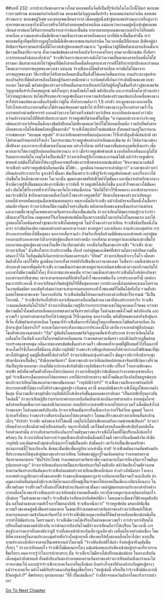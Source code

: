 ##บทที่ 232: การปะทะกันของดาราดวงใหม่
ขอบเขตทั้งเจ็ดที่เป็นที่รู้จักกันในโลกใบนี้ได้แก่ ขอบเขตรวบรวมปราณ ขอบเขตก่อกำเนิดปราณ ขอบเขตจิตวิญญาณที่แท้จริง ขอบเขตแก่นก่อกำเนิด ขอบเขตปราณเทวะ ขอบเขตผู้วิเศษ และขอบเขตเซียนสวรรค์
เมื่อคนผู้หนึ่งเข้าสู่ขอบเขตปราณเทวะหรือสูงกว่า ทายาทของพวกเขาก็จะมีโอกาสที่จะได้รับถ่ายทอดพลังสายเลือด
แน่นอนว่าหากคนผู้หนึ่งเข้าสู่ขอบเขตเซียนสวรรค์และได้รับการยอมรับจากสวรรค์และพื้นดิน ทายาทแทบทุกคนของพวกเขาก็จะได้รับพลังสายเลือด ความแตกต่างนั้นมีเพียงความแข็งแกร่งของสายเลือดและเวลาที่มันจะตื่นขึ้นเท่านั้น
ทว่าขอบเขตที่สูงที่สุดที่ปรากฏอยู่ในบัดนี้มีเพียงขอบเขตแก่นก่อกำเนิด
ในเวลาหมื่นปีที่ผ่านมา มีเพียงผู้นำลัทธิมารจันทราชาดเท่านั้นที่มีโอกาสเข้าสู่ขอบเขตปราณเทวะ
“ดูเหมือนว่าผู้ที่มีพลังแห่งสายเลือดนั้นจะมีความเป็นมาที่ยาวนาน ทั้งความเข้มข้นของสายเลือดยังเจือจางลงเรื่อยๆ ตามเวลาที่ผ่านพ้น ทั้งอัตราการถ่ายทอดยังน้อยลงอีกด้วย”
จ้าวเฟิงวิเคราะห์และตระหนักได้ว่าความเป็นมาของสายเลือดนั้นไม่ใช่ธรรมดา
มันสามารถเอ่ยได้ว่าผู้คนที่มีพลังสายเลือดนั้นคือบุตรแห่งสวรรค์ที่ได้รับการปกป้องและกำหนดโชคชะตาจากบรรพบุรุษของพวกเขา
แน่นอน
จ้าวเฟิงเองก็มีพลังสายเลือด ทว่ามันไม่ได้มาจากบรรพบุรุษของเขา
วิธีการที่เขาได้รับสายเลือดมานั้นเป็นสิ่งที่ไม่เคยเกิดขึ้นมาก่อน
ลานประลองสุดท้าย
สองอัจฉริยะที่มีพลังสายเลือดได้ต่อสู้กันอย่างหนักหน่วง ระเบิดพลังที่เกินกว่าระดับฝึกนของพวกเขาออกมา
ในยามนี้ พลังต่อสู้ของอ้าวเยว่เทียนนั้นสามารถเทียบเท่าได้กับผู้ที่อยู่ในขั้นครึ่งก้าวสู่ขอบเขตจิตวิญญาณที่แท้จริงโดยสมบูรณ์ พลังในทุกๆ ด้านทั้งพลังโจมตี พลังป้องกัน และการเคลื่อนไหวล้วนกล่าวได้ว่าสมบูรณ์แบบ
ข้อได้เปรียบของจ้าวหยูเฟยนั้นมาจากความเข้ากันของปราณแท้และเลือดเนื้อของนาง ทำให้ปราณแท้ของนางนั้นบริสุทธิ์กว่าผู้อื่น ทั้งยังทรงพลังกว่า 1.5 เท่าตัว
กระดูกของนางกลายเป็นโปร่งใสส่องประกายยามที่นางใช้ปราณแท้หลอมรวมเข้าไป ทำให้ร่างของนางวูบไหวอย่างรวดเร็วในอากาศอย่างน่ามหัศจรรรย์ และแม้ว่านางจะไม่รวดเร็วเช่นอ้าวเยว่เทียน นางกลับคล่องแคล่วกว่านัก
ทว่าหลังจากผ่านไปสี่สิบห้าสิบกระบวนท่า จ้าวหยูเฟยก็พ่ายแพ้ในที่สุด
“ความแตกต่างระหว่างจ้าวหยูเฟยและอ้าวเยว่เทียนนั้นคือนางมีพลังฝึกตนไม่เพียงพอและวิชาก็ไม่ได้ยอดเยี่ยมนัก รวมกับที่พลังสายเลือดของนางไม่ได้เพิ่มพลังต่อสู้ขึ้นมากนัก”
จ้าวเฟิงไม่แปลกใจแม้แต่น้อย ทั้งหมดล้วนอยู่ในการคาดการณ์ของเขา
“ขอบคุณ หยูเฟย”
อ้าวเยว่เทียนเผยรอยยิ้มอบอุ่นออกมา ไร้ซึ่งท่าทีสูงศักดิ์เช่นปกติ
เขาได้ทำตามเป้าหมายสำเร็จแล้ว ในการเอาชนะจ้าวหยูเฟยอย่างเท่าเทียมและชัดเจน ทำ ให้คิดว่านางต้องเชื่อฟังเขา และอาจกระทั่งพึ่งพาเขาในอนาคต
อย่างไรก็ตาม สตรีส่วนมากชื่นชอบบุรุษที่แข็งแกร่ง เมื่อพวกเขาจะให้ความรู้สึกปลอดภัยแก่พวกนาง
ทว่า
เมื่อจ้าวหยูเฟยพ่ายแพ้ นางกลับเยือกเย็นและดูไม่ได้รับผลกระทบอันใด
เหตุใดจึงเป็นเช่นนี้?
อ้าวเยว่เทียนรู้สึกโกรธและอารมณ์ไม่ดี
แม้ว่าจ้าวหยูเฟยจะพ่ายแพ้ แต่มันก็ไม่ได้ทำให้นางรู้สึกเคารพหรือต้องการพึ่งพาเขาเลยแม้แต่น้อย
“ข้าเอาชนะนางเช่นที่จ้าวเฟิงทำ แต่จ้าวหยูเฟยนับถือหมอนั่น มิใช่ข้า... ดูเหมือนว่าคนแรกจะสำคัญกว่า”
ดวงตาของอ้าวเยว่เทียนส่องประกายระริก ดูจะเข้าใจขึ้นมา
มันเป็นเพราะจ้าวเฟิงรู้จักจ้าวหยูเฟยก่อนเขา และเรื่องราวได้เกิดขึ้นในวัยเด็กของพวกเขา
ในเวลานั้น มุมมองของสตรีต่อชีวิตยังไม่มั่นคง และมันง่ายสำหรับพวกนางที่จะมีความรู้สึกชื่นชมและต้องการพึ่งพิง
ทว่าบัดนี้ จ้าวหยูเฟยได้เติบโตขึ้น และหัวใจของนางได้มั่นคงแล้ว มันไม่ใช่เรื่องง่ายที่จะทำให้นางหวั่นไหวเช่นเมื่อก่อน
“มันก็มิใช่ว่าไร้ซึ่งหนทาง หากข้าสามารถเอาชนะจ้าวเฟิงได้ ข้าก็สามารถแทนที่เขาในหัวใจของจ้าวหยูเฟยได้”
สีหน้าเย็นชาของอ้าวเยว่เทียนถูกแทนที่ด้วยรอยยิ้มอบอุ่นเมื่อเขาค้นพบหนทาง
หนทางนั้นคือจ้าวเฟิง
แม้ว่าอีกฝ่ายจะเป็นหนึ่งในสี่ดาราเช่นเดียวกันเขา อ้าวเยว่เทียนก็มีความมั่นใจอย่างสิ้นเชิง พลังสายเลือดของเขาแข็งแกร่งกว่าแต่ก่อน และความเชี่ยวชาญในเทพสงครามจันทราเองก็มากขึ้นเช่นกัน
อ้าวเยว่เทียนได้ชมการต่อสู้ระหว่างจ้าวเฟิงและสว่ี๋จึเสวี๋ยน
เหตุผลทสว่ี๋จึเสวี๋ยนพ่ายแพ้นั้นเป็นเพราะเขามั่นใจมากเกินไปในตอนแรก และได้ถูกตอบโต้โดยคันศรหลัวซุยของจ้าวเฟิงโดยสมบูรณ์
ในหัวใจของอ้าวเยว่เทียน จ้าวเฟิงนับเป็นหนึ่งในดารา ทว่ามันยังคงมีความแตกต่างอย่างมากระหว่างเขา ชางหยูเยว่ และหลินทง
ลานประลองสุดท้าย
การประลองรอบที่สองได้สิ้นสุดลง
นอกจากสี่ดาราแล้ว อัจฉริยะที่เหลือล้วนมีชัยชนะและพ่ายแพ้
เหล่าผู้ชมรอบลานประลองคาดหวังถึงการต่อสู้ของสี่ดาราอย่างหนัก
รอบที่สาม
ชางหยูเยว่และหลินทงต่างขึ้นไปและเอาชนะคู่ต่อสู้ของพวกเขาในเสี้ยววินาทีตามลำดับ
จากนั้นจึงเป็นตาของจ้าวเฟิง
“จ้าวเฟิง ปะทะ อ้าวเยว่เทียน”
น้ำเสียงใสกระจ่างประกาศขึ้น
เฮือก!
เหล่าผู้ชมและศิษย์ที่เข้าร่วมไม่อาจปกปิดความตื่นเต้นเอาไว้ได้
ในที่สุดมันก็เกิดการปะทะกันของดาราแล้ว
“เยี่ยม!”
อ้าวเยว่เทียนหัวเราะในใจ เมื่อเขาคิดถึงสิ่งใด เขาก็ได้รับ ดูเหมือนว่ากระทั่งสวรรค์ยังรับฟังเสียงภาวนาของเขา
ในสี่ดารา คนที่เขาต้องการประลองด้วยมากที่สุดคือจ้าวเฟิง
ความแข็งแกร่งของชางหยูเยว่และหลินทงเพียงน่าหวาดกลัวจนเกินไป และเขาไม่มีความมั่นใจใดๆ ที่จะเอาชนะสองคนนั้น ทว่าความแข็งแกร่งของจ้าวเฟิงนั้นใกล้เคียงกับเขา และตราบเท่าที่เขาชนะ เขาจะสามารถแทนที่อีกฝ่ายในหัวใจของเทพธิดาได
การประลองครั้งนี้
เขาต้องชนะการประลองนี้
อ้าวเยว่เทียนส่งจิตต่อสู้อันไร้ที่สิ้นสุดออกมา
การประลองนี้ส่งผลต่อคะแนนโดยรวมในงานพันธมิตร และมันยังส่งผลว่าเขาจะสามารถครอบครองหัวใจของสตรีในฝันได้หรือไม่ รวมทั้งส่งผลต่อโชคชะตาของเขา
ในทางกลับกัน จ้าวเฟิงเดินขึ้นไปบนลานประลองด้วยสีหน้าไร้อารมณ์
“นี่เป็นโอกาสดี...”
จ้าวเฟิงจับจ้องไปยังอ้าวเยว่เทียนอย่างเยือกเย็นด้วยดวงตาที่ส่องประกายระริก
จ้าวเฟิงวางแผนบัดซบอันใดไว้กัน?
อ้าวเยว่เทียนมีความรู้สึกว่าการกระทำของเขาได้ถูกคาดเดาไว้หมด
ทว่าเขามีความมั่นใจในพลังสายเลือดและเทพสงครามจันทราอย่างที่สุด
ในด้านของพลังโจมตี พลังป้องกัน และความเร็ว ทุกอย่างสามารถเรียกได้ว่าสมบูรณ์ ไร้ซึ่งจุดอ่อน
นอกจากนั้น พลังฝึกตนของเขายังเข้าสู่นภาที่เจ็ด ทั้งมีพลังแห่งสายเลือด ในขณะที่จ้าวเฟิงนั้นกระทั่งไม่อยู่ในนภาที่หกและไม่มีพลังสายเลือด อีกฝ่ายจะสู้เขาได้อย่างไร?
หากเขาไม่อาจกระทั่งเอาชนะการประลองนี้ได้ เขาก็ควรจะหาเต้าหู้สักก้อนมาโขกศีรษะตนจนตายแล้ว
“เริ่ม”
ผู้ตัดสินในขอบเขตจิตวิญญาณที่แท้จริงประกาศ
อ้าวเยว่เทียนไม่ได้เคลื่อนไหวในทันที และเริ่มโคจรพลังสายเลือดแทน
ร่างเทพสงครามจันทรา
แสงสีเงินปรากฏขึ้นล้อมรอบร่างของชายหนุ่ม กลิ่นอายของเขาเข้มข้นขึ้นอย่างรวดเร็ว เพียงพอที่จะบดขยี้ผู้ฝึกตนทั่วไปในนภาที่ห้าลงโดยไร้ซึ่งโอกาสให้ดิ้นรน
ฝ่ามือวายุอัสนี!
ร่างของจ้าวเฟิงถูกล้อมรอบไปด้วยกระแสไฟฟ้าขณะที่พุ่งตรงไปยังคู่ต่อสู้
คนผู้นี้เสียสติไปแล้วหรือ?
อ้าวเยว่เทียนสะดุ้งอย่างตกใจ มันดูราวกับว่าอีกฝ่ายจะพุ่งเข้ามาฉีกเขาเป็นชิ้นๆ
“ฝ่ามือเทพจันทรา”
มือขวาของอ้าวเยว่เทียนปลดปล่อยแสงจันทร์สีเงินยวงที่รวมกันเป็นรูปดาบออกมา ก่อนที่มันจะปะทะเข้ากับฝ่ามือวายุอัสนีของจ้าวเฟิง
เปรี้ยง!
ใจกลางเสียงของสายฟ้า พลังที่น่าพรั่นพรึงทั้งสองได้ระเบิดออก
อ่าวเยว่เทียนรู้สึกว่าข้อมือและร่างกายของเขาชาเล็กๆ
ตูม!
จ้าวเฟิงกระเด็นถอยออกไปหลายหลา
ภายใต้การปะทะตรงๆ พลังโจมตีและป้องกันที่สมบูรณ์แบบของอ้าวเยว่เทียนได้แสดงอำนาจของมันออกมา
“วายุอัสนีร่ายรำ!”
จ้าวเฟิงตวาดเสียงเบาพร้อมกับที่ประกายสายฟ้าได้พุ่งวาบไปยังร่างของคู่ต่อสู้ราวกับพายุ
ครานี้ มรดกอัสนีของจ้าวเฟิงได้ถูกใช้ออกจนถึงขีดสุด ทั้งความเชี่ยวชาญฝ่ามือวายุอัสนียังใกล้เคียงกับขั้นสุดยอดของระดับหก
“เป็นสายฟ้าที่รุนแรงอันใดเช่นนี้”
อ้าวเยว่เทียนรู้สึกว่าบรรยากาศรอบกายบีบอัดเข้ามาด้วยกลิ่นอายทำลายล้าง
ชายหนุ่มโคจรพลังสายเลือดเพื่อควบรวมแสงสีเงินรอบกาย
ก่อนที่ประกายสายฟ้าจะหายไปอย่างรวดเร็วเมื่อมันเข้าใกล้ร่างของเขา
ในด้านของพลังป้องกัน อ้าวเยว่เทียนนั้นกระทั่งแข็งแกร่งกว่าสวี๋จึเสวี๋ยน
ตูมมม!
ในการปะทะครั้งที่สอง ร่างของจ้าวเฟิงกระเด็นออกไปสองสามก้าว ในขณะที่ร่างของอ้าวเยว่เทียนสั่นสะท้านเล็กๆ
“ฮ่าฮ่าฮ่า จ้าวเฟิง พลังของเจ้าก็ได้แค่นี้ เหตุใดจึงไม่ทำเพียงยอมรับความพ่ายแพ้เสียเล่า”
อ้าวเยว่เทียนหัวเราะเสียงดังด้วยน้ำเสียงเย่อหยิ่ง
จนกระทั่งบัดนี้ เขาใช้พลังสายเลือดเพียงห้าสิบถึงหกสิบในร้อยส่วนเท่านั้น ทว่ากลับสามารถป้องกันการโจมตีรุนแรงของจ้าวเฟิงได้โดยที่ได้เปรียบเล็กน้อยไปพร้อมๆ กัน
อ้าวเยว่เทียนวิเคราะห์ว่าจุดแข็งของอีกฝ่ายนั้นคือพลังโจมตี เพราะทั้งเคล็ดพลังจิต ฝ่ามือวายุอัสนี และคันศรหลัวซุยต่างก็เน้นการโจมตีเป็นหลัก
ดังนั้นแล้ว เขาจึงจำเป็นเพียงแค่รักษาสถานการณ์นี้ไว้และป้องกัน ชัยชนะนั้นเพียงขึ้นอยู่กับเวลาเท่านั้น
ย่าห์!
จ้าวเฟิงพลันตวาดลั่นพร้อมกับที่ประกายแสงได้พุ่งเข้าสู่สมองของอ้าวเยว่เทียน
โลหิตของผู้ถูกจู่โจมเดือดพล่าน ร่างเทพสงครามจันทราแหลกสลาย
“มันไร้ประโยชน์ ร่างเทพสงครามจันทรามีความสามารถในการป้องกันการโจมตีทุกรูปแบบอย่างสูง”
อ้าวเยว่เทียนกลับกลายเป็นแสงจันทร์และเริ่มโจมตีกลับ
พลังจิตเสียงโจมตีร่างเทพสงครามจันทรากะทันหันของจ้าวเฟิงส่งผลต่ออ้าวเยว่เทียนเพียงเล็กน้อย
ย่างก้าวอัสนีมายา
ใจกลางอากาศปรากฏเสียงครางหึ่งของสายฟ้า ร่างของเด็กหนุ่มตระกูลจ้าวกลับกลายเป็นรวดเร็วและลึกลับ ผ้าคลุมเงาหยินที่แผ่นหลังมักจะสะบัดไหวและเปลี่ยนผู้เป็นเจ้าของให้กลายเป็นเพียงเงาสีดำเลือนลาง
ในเสี้ยวพริบตา
ร่างที่รวดเร็วทั้งสองก็ได้เข้าปะทะกันอย่างน่าตื่นตา
เหล่าผู้ชมรอบลานประลองอ้าปากค้าง
การเคลื่อนไหวของจ้าวเฟิงและอ้าวเยว่เทียนนับว่ายอดเยี่ยมนัก กระทั่งชางหยูเยว่และหลินทงยังตกใจเล็กน้อย
“ในด้านของความเร็ว จ้าวเฟิงนับว่าเทียบเท่ากับศิษย์พี่อ้าว โดยเฉพาะเมื่อเขาใช้ผ้าคลุมลึกลับนั่น แต่ในด้านของความเข้าใจการใช้มรดกอัสนี จ้าวเฟิงเหนือกว่า”
จ้าวหยูเฟยคิด
มรดกอัสนีเพิ่มความเร็วของคนผู้หนึ่งขึ้นอย่างมหาศาล
ในขณะที่ร่างเทพสงครามจันทราของอ้าวเยว่เทียนทำให้เขาสามารถหลอมรวมเข้ากับแสงจันทร์ได้
ทว่าจ้าวเฟิงมีผ้าคลุมเงาหยินที่ใช้พลังสายเลือดเพียงน้อยนิดในการทำให้มันทำงาน
โดยรวมแล้ว จ้าวเฟิงมีความได้เปรียบในด้านของความเร็ว ทว่าอ้าวเยว่เทียนได้เปรียบในด้านของพลังป้องกัน
ทว่าด้านการป้องกันโจมตีอ้าวเยว่เทียนถือว่าได้เปรียบ
ในเวลานี้ การต่อสู้ระหว่างดาราทั้งสองนับว่าสูสี
ร่างทั้งสองเข้าปะทะกันเดี๋ยวสูงเดียวต่ำ เคลื่อนไหวอย่างต่อเนื่อง
โชคดีที่พวกเขาอยู่ในลานประลองสุดท้ายที่กว้างใหญ่กลายลี้ เพียงพอให้ทั้งสองเคลื่อนไหวไปมา หากเป็นลานประลองปกติอาจกลายเป็นเศษซากแล้วในยามนี้
“จ้าวเฟิงเสียสติไปแล้ว ยิ่งต่อสู้เขายิ่งดุดันขึ้นเรื่อยๆ ”
อ้าวเยว่เทียนตกใจ
จ้าวเฟิงไม่มีแผนการใดๆ แม้แต่น้อยและทำเพียงเข้าต่อสู้อย่างเกรี้ยวกราดขึ้นเรื่อยๆ
คนควรจะรู้ว่าในการปะทะตรงๆ นั้น จ้าวเฟิงจะไม่มีทางได้เปรียบแม้แต่น้อย ในทางกลับกัน เด็กหนุ่มกำลังพ่ายแพ้
ทั้งพลังป้องกันของร่างเทพสงครามจันทราของอ้าวเยว่เทียนยังแข็งแกร่งและไม่อาจเอาชนะได้
และแม้ว่าจ้าวเฟิงจะบาดเจ็บภายในเล็กน้อย
ถึงอย่างไรเขาก็ยังคงปะทะกับคู่ต่อสู้ตรงๆ
แม้ว่าจะบาดเจ็บ พลังโจมตีกับปราณนกลับเพิ่มสูงขึ้นเรื่อยๆ
“ต่อสู้เช่นนี้ หรือเป็นว่าจ้าวเฟิงมิต้องการมีชีวิตอยู่แล้ว?”
ศิษย์รอบๆ อุทานออกมา
“ฮี่ฮี่ เป็นเช่นนี้เอง”
ร่างสีดำจากแคว้นมังกรโลหะหัวเราะแผ่วเบา


[Go To Next Chapter]( ./12.md)